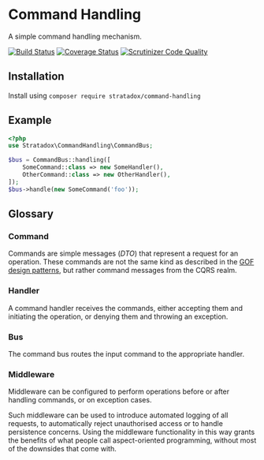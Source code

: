 # Command Handling
A simple command handling mechanism.

[![Build Status](https://travis-ci.org/Stratadox/CommandHandling.svg?branch=master)](https://travis-ci.org/Stratadox/CommandHandling)
[![Coverage Status](https://coveralls.io/repos/github/Stratadox/CommandHandling/badge.svg?branch=master)](https://coveralls.io/github/Stratadox/CommandHandling?branch=master)
[![Scrutinizer Code Quality](https://scrutinizer-ci.com/g/Stratadox/CommandHandling/badges/quality-score.png?b=master)](https://scrutinizer-ci.com/g/Stratadox/CommandHandling/?branch=master)

## Installation
Install using `composer require stratadox/command-handling`

## Example
```php
<?php
use Stratadox\CommandHandling\CommandBus;

$bus = CommandBus::handling([
    SomeCommand::class => new SomeHandler(),
    OtherCommand::class => new OtherHandler(),
]);
$bus->handle(new SomeCommand('foo'));
```

## Glossary
### Command
Commands are simple messages (*DTO*) that represent a request for an operation.
These commands are not the same kind as described in the [GOF design patterns](https://en.wikipedia.org/wiki/Command_pattern), 
but rather command messages from the CQRS realm.

### Handler
A command handler receives the commands, either accepting them and initiating 
the operation, or denying them and throwing an exception.

### Bus
The command bus routes the input command to the appropriate handler.

### Middleware
Middleware can be configured to perform operations before or after handling 
commands, or on exception cases.

Such middleware can be used to introduce automated logging of all requests, to 
automatically reject unauthorised access or to handle persistence concerns.
Using the middleware functionality in this way grants the benefits of what 
people call aspect-oriented programming, without most of the downsides that come 
with.
